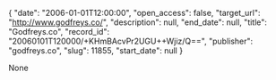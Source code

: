 {
  "date": "2006-01-01T12:00:00", 
  "open_access": false, 
  "target_url": "http://www.godfreys.co/", 
  "description": null, 
  "end_date": null, 
  "title": "Godfreys.co", 
  "record_id": "20060101T120000/+KHmBAcvPr2UGU++Wjiz/Q==", 
  "publisher": "godfreys.co", 
  "slug": 11855, 
  "start_date": null
}

None